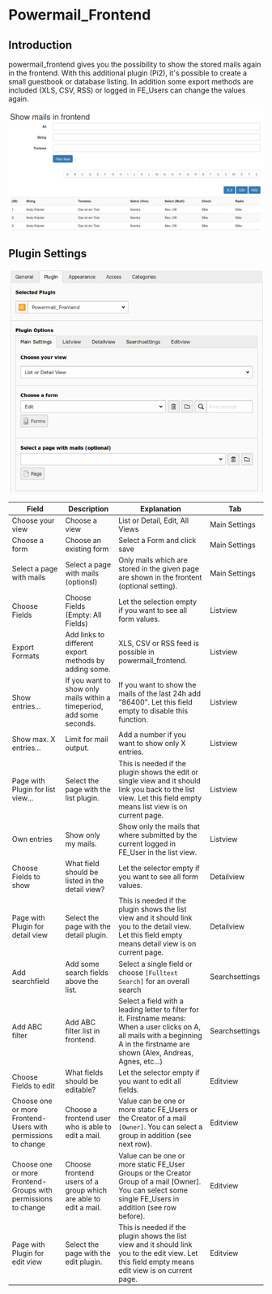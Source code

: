 # Powermail_Frontend

## Introduction

powermail_frontend gives you the possibility to show the stored mails
again in the frontend. With this additional plugin (Pi2), it's possible to create
a small guestbook or database listing. In addition some export methods
are included (XLS, CSV, RSS) or logged in FE\_Users can change the
values again.

![frontend_pi2](../Images/frontend_pi2.png)

## Plugin Settings

![plugin_pi2_tab1](../Images/plugin_pi2_tab1.png)

| Field | Description | Explanation | Tab |
|-------|-------------|-------------|-----|
| Choose your view | Choose a view | List or Detail, Edit, All Views | Main Settings |
| Choose a form | Choose an existing form | Select a Form and click save | Main Settings |
| Select a page with mails | Select a page with mails (optionsl) | Only mails which are stored in the given page are shown in the frontent (optional setting). | Main Settings |
| Choose Fields | Choose Fields (Empty: All Fields) | Let the selection empty if you want to see all form values. | Listview |
| Export Formats | Add links to different export methods by adding some. | XLS, CSV or RSS feed is possible in powermail_frontend. | Listview |
| Show entries... | If you want to show only mails within a timeperiod, add some seconds. | If you want to show the mails of the last 24h add “86400”. Let this field empty to disable this function. | Listview |
| Show max. X entries... | Limit for mail output. | Add a number if you want to show only X entries. | Listview |
| Page with Plugin for list view... | Select the page with the list plugin. | This is needed if the plugin shows the edit or single view and it should link you back to the list view. Let this field empty means list view is on current page. | Listview |
| Own entries | Show only my mails. | Show only the mails that where submitted by the current logged in FE_User in the list view. | Listview |
| Choose Fields to show | What field should be listed in the detail view? | Let the selector empty if you want to see all form values. | Detailview |
| Page with Plugin for detail view | Select the page with the detail plugin. | This is needed if the plugin shows the list view and it should link you to the detail view. Let this field empty means detail view is on current page. | Detailview |
| Add searchfield | Add some search fields above the list. | Select a single field or choose `[Fulltext Search]` for an overall search | Searchsettings |
| Add ABC filter | Add ABC filter list in frontend. | Select a field with a leading letter to filter for it. Firstname means: When a user clicks on A, all mails with a beginning A in the firstname are shown (Alex, Andreas, Agnes, etc...) | Searchsettings |
| Choose Fields to edit | What fields should be editable? | Let the selector empty if you want to edit all fields. | Editview |
| Choose one or more Frontend-Users with permissions to change | Choose a frontend user who is able to edit a mail. | Value can be one or more static FE\_Users or the Creator of a mail `[Owner]`. You can select a group in addition (see next row). | Editview |
| Choose one or more Frontend-Groups with permissions to change | Choose frontend users of a group which are able to edit a mail. | Value can be one or more static FE\_User Groups or the Creator Group of a mail [Owner]. You can select some single FE_Users in addition (see row before). | Editview |
| Page with Plugin for edit view | Select the page with the edit plugin. | This is needed if the plugin shows the list view and it should link you to the edit view. Let this field empty means edit view is on current page. | Editview |
